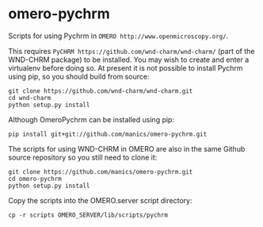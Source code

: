 omero-pychrm
============

Scripts for using Pychrm in `OMERO http://www.openmicroscopy.org/`.

This requires `PyCHRM https://github.com/wnd-charm/wnd-charm/` (part of the
WND-CHRM package) to be installed. You may wish to create and enter a
virtualenv before doing so. At present it is not possible to install Pychrm
using pip, so you should build from source:

    git clone https://github.com/wnd-charm/wnd-charm.git
    cd wnd-charm
    python setup.py install

Although OmeroPychrm can be installed using pip:

    pip install git+git://github.com/manics/omero-pychrm.git

The scripts for using WND-CHRM in OMERO are also in the same Github source
repository so you still need to clone it:

    git clone https://github.com/manics/omero-pychrm.git
    cd omero-pychrm
    python setup.py install

Copy the scripts into the OMERO.server script directory:

    cp -r scripts OMERO_SERVER/lib/scripts/pychrm

